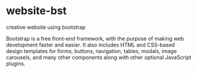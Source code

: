# website-bst
creative website using bootstrap

Bootstrap is a free front-end framework, with the purpose of making web development faster and easier. It also includes HTML and CSS-based design templates for forms, buttons, navigation, tables, modals, image carousels, and many other components along with other optional JavaScript plugins.

